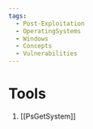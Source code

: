 ```yaml
---
tags:
  - Post-Exploitation
  - OperatingSystems
  - Windows
  - Concepts
  - Vulnerabilities
---
```


# Tools 

1. [[PsGetSystem]]